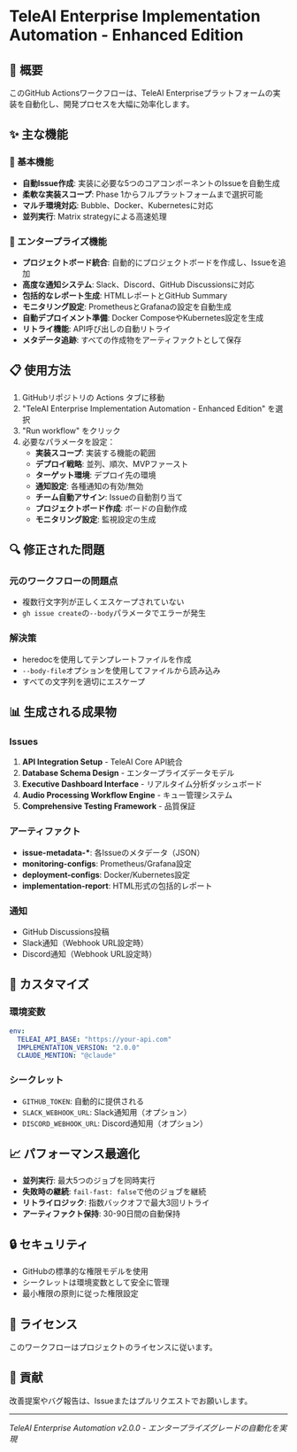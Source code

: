 # TeleAI Enterprise Implementation Automation - Enhanced Edition

## 🚀 概要

このGitHub Actionsワークフローは、TeleAI Enterpriseプラットフォームの実装を自動化し、開発プロセスを大幅に効率化します。

## ✨ 主な機能

### 🔧 基本機能

- **自動Issue作成**: 実装に必要な5つのコアコンポーネントのIssueを自動生成
- **柔軟な実装スコープ**: Phase 1からフルプラットフォームまで選択可能
- **マルチ環境対応**: Bubble、Docker、Kubernetesに対応
- **並列実行**: Matrix strategyによる高速処理

### 🎯 エンタープライズ機能

- **プロジェクトボード統合**: 自動的にプロジェクトボードを作成し、Issueを追加
- **高度な通知システム**: Slack、Discord、GitHub Discussionsに対応
- **包括的なレポート生成**: HTMLレポートとGitHub Summary
- **モニタリング設定**: PrometheusとGrafanaの設定を自動生成
- **自動デプロイメント準備**: Docker ComposeやKubernetes設定を生成
- **リトライ機能**: API呼び出しの自動リトライ
- **メタデータ追跡**: すべての作成物をアーティファクトとして保存

## 📋 使用方法

1. GitHubリポジトリの Actions タブに移動
2. "TeleAI Enterprise Implementation Automation - Enhanced Edition" を選択
3. "Run workflow" をクリック
4. 必要なパラメータを設定：
   - **実装スコープ**: 実装する機能の範囲
   - **デプロイ戦略**: 並列、順次、MVPファースト
   - **ターゲット環境**: デプロイ先の環境
   - **通知設定**: 各種通知の有効/無効
   - **チーム自動アサイン**: Issueの自動割り当て
   - **プロジェクトボード作成**: ボードの自動作成
   - **モニタリング設定**: 監視設定の生成

## 🔍 修正された問題

### 元のワークフローの問題点

- 複数行文字列が正しくエスケープされていない
- `gh issue create`の`--body`パラメータでエラーが発生

### 解決策

- heredocを使用してテンプレートファイルを作成
- `--body-file`オプションを使用してファイルから読み込み
- すべての文字列を適切にエスケープ

## 📊 生成される成果物

### Issues

1. **API Integration Setup** - TeleAI Core API統合
2. **Database Schema Design** - エンタープライズデータモデル
3. **Executive Dashboard Interface** - リアルタイム分析ダッシュボード
4. **Audio Processing Workflow Engine** - キュー管理システム
5. **Comprehensive Testing Framework** - 品質保証

### アーティファクト

- **issue-metadata-\***: 各Issueのメタデータ（JSON）
- **monitoring-configs**: Prometheus/Grafana設定
- **deployment-configs**: Docker/Kubernetes設定
- **implementation-report**: HTML形式の包括的レポート

### 通知

- GitHub Discussions投稿
- Slack通知（Webhook URL設定時）
- Discord通知（Webhook URL設定時）

## 🎨 カスタマイズ

### 環境変数

```yaml
env:
  TELEAI_API_BASE: "https://your-api.com"
  IMPLEMENTATION_VERSION: "2.0.0"
  CLAUDE_MENTION: "@claude"
```

### シークレット

- `GITHUB_TOKEN`: 自動的に提供される
- `SLACK_WEBHOOK_URL`: Slack通知用（オプション）
- `DISCORD_WEBHOOK_URL`: Discord通知用（オプション）

## 📈 パフォーマンス最適化

- **並列実行**: 最大5つのジョブを同時実行
- **失敗時の継続**: `fail-fast: false`で他のジョブを継続
- **リトライロジック**: 指数バックオフで最大3回リトライ
- **アーティファクト保持**: 30-90日間の自動保持

## 🔒 セキュリティ

- GitHubの標準的な権限モデルを使用
- シークレットは環境変数として安全に管理
- 最小権限の原則に従った権限設定

## 📝 ライセンス

このワークフローはプロジェクトのライセンスに従います。

## 🤝 貢献

改善提案やバグ報告は、Issueまたはプルリクエストでお願いします。

---

_TeleAI Enterprise Automation v2.0.0 - エンタープライズグレードの自動化を実現_
